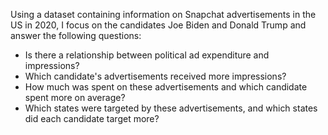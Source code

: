 Using a dataset containing information on Snapchat advertisements in the US in 2020, I focus on the candidates Joe Biden and Donald Trump and answer the following questions:
-   Is there a relationship between political ad expenditure and impressions?
-   Which candidate's advertisements received more impressions?
-   How much was spent on these advertisements and which candidate spent more on average?
-   Which states were targeted by these advertisements, and which states did each candidate target more?

